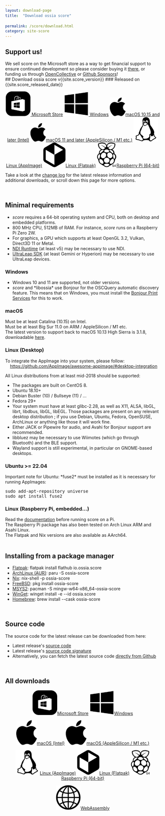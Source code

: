 ```yaml
---
layout: download-page
title:  "Download ossia score"

permalink: /score/download.html
category: site-score
---
```


<div class="support">
<h2> Support us! </h2>
We sell score on the Microsoft store as a way to get financial support to ensure continued development so please consider buying it <a href="https://apps.microsoft.com/store/detail/ossia-score/9NGT21X5XB19">there</a>, or funding us through <a href="https://opencollective.com/ossia">OpenCollective</a> or <a href="https://github.com/sponsors/jcelerier">Github Sponsors</a>!
</div>
## Download ossia score v{{site.score_version}}
### Released on {{site.score_released_date}}
<p class="download-page-layout" align="center">
<a id="winstore" href="https://apps.microsoft.com/store/detail/ossia-score/9NGT21X5XB19" target="_blank" class="page-button download-page"><img src="../assets/microsoft-store.svg" height="80px"/> Microsoft Store</a>
<a id="win" href="https://github.com/ossia/score/releases/download/v{{site.score_version}}/ossia.score-{{site.score_version}}-win64.exe" class="page-button download-page"><img src="../assets/windows_logo_2012-Black.svg" height="80px"/> Windows</a>
<a id="osx-intel" href="https://github.com/ossia/score/releases/download/v{{site.score_version}}/ossia.score-{{site.score_version}}-macOS-Intel.dmg" class="page-button download-page" ><img src="../assets/apple_logo_black.svg" height="60px"/>macOS 10.15 and later (Intel)</a>
<a id="osx-arm" href="https://github.com/ossia/score/releases/download/v{{site.score_version}}/ossia.score-{{site.score_version}}-macOS-AppleSilicon.dmg" class="page-button download-page" ><img src="../assets/apple_logo_black.svg" height="60px"/>macOS 11 and later (AppleSilicon / M1 etc.)</a>
<a id="linux" href="https://github.com/ossia/score/releases/download/v{{site.score_version}}/ossia.score-{{site.score_version}}-linux-amd64.AppImage" class="page-button download-page"><img src="../assets/Linux_Platform.svg" height="80px"/>Linux (AppImage)</a>
<a id="linux" href="https://flathub.org/apps/io.ossia.score" class="page-button download-page"><img src="../assets/Flatpak_Logo.svg" height="80px"/>Linux (Flatpak)</a>
<a id="pi64" href="https://github.com/ossia/score/releases/download/v{{site.score_version}}/ossia.score-{{site.score_version}}-rpi-aarch64.tar.gz" class="page-button download-page"><img src="../assets/Pi64_Platform.svg" height="80px"/>Raspberry Pi (64-bit)</a>
</p>


Take a look at the <a href="https://github.com/ossia/score/releases/latest" target="_blank">change log</a> for the latest release information and additional downloads, or scroll down this page for more options.

<br/>

## Minimal requirements
- <i>score</i> requires a 64-bit operating system and CPU, both on desktop and embedded platforms. <br/> 
- 800 MHz CPU, 512MB of RAM. For instance, <i>score</i> runs on a Raspberry Pi Zero 2W.
- For graphics, a GPU which supports at least OpenGL 3.2, Vulkan, Direct3D 11 or Metal.
- [NDI Runtime](https://github.com/DistroAV/DistroAV/discussions/831) (at least v5) may be necessary to use NDI.
- [UltraLeap SDK](https://leap2.ultraleap.com/downloads/) (at least Gemini or Hyperion) may be necessary to use UltraLeap devices.

<h3 type="button" class="collapsible" > Windows </h3>
<div class="collapsible-content">
<ul>
<li> Windows 10 and 11 are supported, not older versions. </li>
<li> <i>score</i> and *libossia* use Bonjour for the OSCQuery automatic discovery feature.
  This means that on Windows, you must install the <a href="https://support.apple.com/kb/dl999?locale=en_US">Bonjour Print Services</a> for this to work. </li>
</ul>
</div>

<h3 type="button" class="collapsible" > macOS </h3>
<div class="collapsible-content">
Must be at least Catalina (10.15) on Intel.
<br/>
Must be at least Big Sur 11.0 on ARM / AppleSilicon / M1 etc.
<br/>
The latest version to support back to macOS 10.13 High Sierra is 3.1.8, downloadable <a href="https://github.com/ossia/score/releases/download/v3.1.8/ossia.score-3.1.8-macOS.dmg">here</a>.
</div>

<h3 type="button" class="collapsible" > Linux (Desktop) </h3>
<div class="collapsible-content">

<p> To integrate the AppImage into your system, please follow: <br>
&nbsp;&nbsp;&nbsp;&nbsp;<a href="https://github.com/AppImage/awesome-appimage/#desktop-integration">https://github.com/AppImage/awesome-appimage/#desktop-integration</a>
</p>

All Linux distributions from at least mid-2018 should be supported:
<ul>
<li>The packages are built on CentOS 8.</li>
<li>Ubuntu 18.10+</li>
<li>Debian Buster (10) / Bullseye (11) / ...  </li>
<li>Fedora 29+</li>
<li>Your system must have at least glibc-2.28, as well as X11, ALSA, libGL, librt, libdbus, libGL, libEGL. Those packages are present on any relevant desktop distribution ; if you use Debian, Ubuntu, Fedora, OpenSUSE, ArchLinux or anything like those it will work fine.</li>
<li>Either JACK or Pipewire for audio, and Avahi for Bonjour support are recommended.</li>
<li>libbluez may be necessary to use Wiimotes (which go through Bluetooth) and the BLE support.</li>
<li>Wayland support is still experimental, in particular on GNOME-based desktops.</li>
</ul>
</div>

<h3 type="button" class="collapsible" > Ubuntu >= 22.04</h3>
<div class="collapsible-content">
Important note for Ubuntu: *fuse2* must be installed as it is necessary for running AppImages:

<pre>
sudo add-apt-repository universe
sudo apt install fuse2
</pre>
</div>

<h3 type="button" class="collapsible" > Linux (Raspberry Pi, embedded...) </h3>
<div class="collapsible-content">
Read the <a href="https://ossia.io/score-docs/in-depth/embedded.html">documentation</a> before running score on a Pi.
<br/>
The Raspberry Pi package has also been tested on Arch Linux ARM and Asahi Linux.
<br/>
The Flatpak and Nix versions are also available as AArch64.
</div>

<br/>

## Installing from a package manager

<ul>
<li><a href="https://flathub.org/apps/io.ossia.score">Flatpak</a>: flatpak install flathub io.ossia.score</li>
<li><a href="https://aur.archlinux.org/packages/ossia-score">ArchLinux (AUR)</a>: paru -S ossia-score</li>
<li><a href="https://search.nixos.org/packages?channel=unstable&amp;show=ossia-score">Nix</a>: nix-shell -p ossia-score</li>
<li><a href="https://www.freshports.org/multimedia/ossia-score">FreeBSD</a>: pkg install ossia-score</li>
<li><a href="https://packages.msys2.org/package/mingw-w64-x86_64-ossia-score">MSYS2</a>: pacman -S mingw-w64-x86_64-ossia-score</li>
<li><a href="https://winget.run/pkg/ossia/score">WinGet</a>: winget install -e --id ossia.score</li>
<li><a href="https://formulae.brew.sh/cask/ossia-score">Homebrew</a>: brew install --cask ossia-score</li>
</ul>

<br/>

## Source code

The source code for the latest release can be downloaded from here:
* Latest release's <a href="https://github.com/ossia/score/releases/download/v{{site.score_version}}/ossia.score-{{site.score_version}}-src.tar.xz">source code</a>
* Latest release's <a href="https://github.com/ossia/score/releases/download/v{{site.score_version}}/ossia.score-{{site.score_version}}-src.tar.xz.asc">source code signature</a>
* Alternatively, you can fetch the latest source code <a href="https://github.com/ossia/score">directly from Github</a>

<br/>

<h2 type="button" class="collapsible" > All downloads </h2>
<div class="collapsible-content">
<p class="download-page-layout" align="center">
<a href="https://apps.microsoft.com/store/detail/ossia-score/9NGT21X5XB19" target="_blank" class="page-button download-page"><img src="../assets/microsoft-store.svg" height="80px"/>Microsoft Store</a>
<a href="https://github.com/ossia/score/releases/download/v{{site.score_version}}/ossia.score-{{site.score_version}}-win64.exe" class="page-button download-page"><img src="../assets/windows_logo_2012-Black.svg" height="80px"/>Windows</a>
</p>
<p class="download-page-layout" align="center">
<a href="https://github.com/ossia/score/releases/download/v{{site.score_version}}/ossia.score-{{site.score_version}}-macOS-Intel.dmg" class="page-button download-page" ><img src="../assets/apple_logo_black.svg" height="80px"/>macOS (Intel)</a>
<a href="https://github.com/ossia/score/releases/download/v{{site.score_version}}/ossia.score-{{site.score_version}}-macOS-AppleSilicon.dmg" class="page-button download-page" ><img src="../assets/apple_logo_black.svg" height="80px"/>macOS (AppleSilicon / M1 etc.)</a>
</p>
<p class="download-page-layout" align="center">
<a href="https://github.com/ossia/score/releases/download/v{{site.score_version}}/ossia.score-{{site.score_version}}-linux-amd64.AppImage" class="page-button download-page"><img src="../assets/Linux_Platform.svg" height="80px"/>Linux (AppImage)</a>
<a href="https://flathub.org/apps/io.ossia.score" class="page-button download-page"><img src="../assets/Flatpak_Logo.svg" height="80px"/>Linux (Flatpak)</a>
<a href="https://github.com/ossia/score/releases/download/v{{site.score_version}}/ossia.score-{{site.score_version}}-rpi-aarch64.tar.gz" class="page-button download-page"><img src="../assets/Pi64_Platform.svg" height="80px"/>Raspberry Pi (64-bit)</a>
</p>
<p class="download-page-layout" align="center">
<a href="https://ossia.io/score-web" target="_blank" class="page-button download-page"><img src="../assets/web.png" height="80px"/>WebAssembly</a>
</p>

<p style="display: flex; justify-content: center;align-content:space-evenly;" align="center">

</p>
</div>

<script src="/js/collapsible.js"></script>

